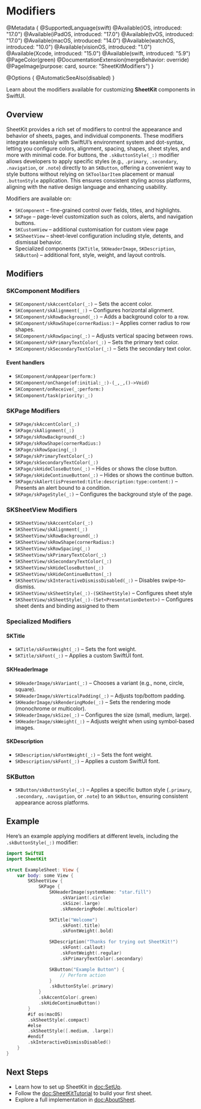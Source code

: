 # Modifiers

@Metadata {
    @SupportedLanguage(swift)
    @Available(iOS, introduced: "17.0")
    @Available(iPadOS, introduced: "17.0")
    @Available(tvOS, introduced: "17.0")
    @Available(macOS, introduced: "14.0")
    @Available(watchOS, introduced: "10.0")
    @Available(visionOS, introduced: "1.0")
    @Available(Xcode, introduced: "15.0")
    @Available(swift, introduced: "5.9")
    @PageColor(green)
    @DocumentationExtension(mergeBehavior: override)
    @PageImage(purpose: card, source: "SheetKitModifiers")
}

@Options {
    @AutomaticSeeAlso(disabled)
}

Learn about the modifiers available for customizing **SheetKit** components in SwiftUI.

## Overview

SheetKit provides a rich set of modifiers to control the appearance and behavior of sheets, pages, and individual components. These modifiers integrate seamlessly with SwiftUI’s environment system and dot-syntax, letting you configure colors, alignment, spacing, shapes, sheet styles, and more with minimal code. For buttons, the `.skButtonStyle(_:)` modifier allows developers to apply specific styles (e.g., `.primary`, `.secondary`, `.navigation`, or `.note`) directly to an `SKButton`, offering a convenient way to style buttons without relying on `SKToolbarItem` placement or manual `.buttonStyle` application. This ensures consistent styling across platforms, aligning with the native design language and enhancing usability.

Modifiers are available on:  
- ``SKComponent`` – fine-grained control over fields, titles, and highlights.  
- ``SKPage`` – page-level customization such as colors, alerts, and navigation buttons.  
- ``SKCustomView`` – additional customisation for custom view page  
- ``SKSheetView`` – sheet-level configuration including style, detents, and dismissal behavior.  
- Specialized components (``SKTitle``, ``SKHeaderImage``, ``SKDescription``, ``SKButton``) – additional font, style, weight, and layout controls.  

## Modifiers

### SKComponent Modifiers
- ``SKComponent/skAccentColor(_:)`` – Sets the accent color.  
- ``SKComponent/skAlignment(_:)`` – Configures horizontal alignment.  
- ``SKComponent/skRowBackground(_:)`` – Adds a background color to a row.  
- ``SKComponent/skRowShape(cornerRadius:)`` – Applies corner radius to row shapes.  
- ``SKComponent/skRowSpacing(_:)`` – Adjusts vertical spacing between rows.  
- ``SKComponent/skPrimaryTextColor(_:)`` – Sets the primary text color.  
- ``SKComponent/skSecondaryTextColor(_:)`` – Sets the secondary text color.  

#### Event handlers
- ``SKComponent/onAppear(perform:)``
- ``SKComponent/onChange(of:initial:_:)-(_,_,()->Void)``
- ``SKComponent/onReceive(_:perform:)``
- ``SKComponent/task(priority:_:)``  

### SKPage Modifiers
- ``SKPage/skAccentColor(_:)``  
- ``SKPage/skAlignment(_:)``  
- ``SKPage/skRowBackground(_:)``  
- ``SKPage/skRowShape(cornerRadius:)``  
- ``SKPage/skRowSpacing(_:)``  
- ``SKPage/skPrimaryTextColor(_:)``  
- ``SKPage/skSecondaryTextColor(_:)``  
- ``SKPage/skHideCloseButton(_:)`` – Hides or shows the close button.  
- ``SKPage/skHideContinueButton(_:)`` – Hides or shows the continue button.  
- ``SKPage/skAlert(isPresented:title:description:type:content:)`` – Presents an alert bound to a condition.  
- ``SKPage/skPageStyle(_:)`` – Configures the background style of the page.  

### SKSheetView Modifiers
- ``SKSheetView/skAccentColor(_:)``  
- ``SKSheetView/skAlignment(_:)``  
- ``SKSheetView/skRowBackground(_:)``  
- ``SKSheetView/skRowShape(cornerRadius:)``  
- ``SKSheetView/skRowSpacing(_:)``  
- ``SKSheetView/skPrimaryTextColor(_:)``  
- ``SKSheetView/skSecondaryTextColor(_:)``  
- ``SKSheetView/skHideCloseButton(_:)``  
- ``SKSheetView/skHideContinueButton(_:)``  
- ``SKSheetView/skInteractiveDismissDisabled(_:)`` – Disables swipe-to-dismiss.  
- ``SKSheetView/skSheetStyle(_:)-(SKSheetStyle)`` – Configures sheet style
- ``SKSheetView/skSheetStyle(_:)-(Set<PresentationDetent>)`` – Configures sheet dents and binding assigned to them

### Specialized Modifiers

#### SKTitle
- ``SKTitle/skFontWeight(_:)`` – Sets the font weight.  
- ``SKTitle/skFont(_:)`` – Applies a custom SwiftUI font.  

#### SKHeaderImage
- ``SKHeaderImage/skVariant(_:)`` – Chooses a variant (e.g., none, circle, square).  
- ``SKHeaderImage/skVerticalPadding(_:)`` – Adjusts top/bottom padding.  
- ``SKHeaderImage/skRenderingMode(_:)`` – Sets the rendering mode (monochrome or multicolor).  
- ``SKHeaderImage/skSize(_:)`` – Configures the size (small, medium, large).  
- ``SKHeaderImage/skWeight(_:)`` – Adjusts weight when using symbol-based images.  

#### SKDescription
- ``SKDescription/skFontWeight(_:)`` – Sets the font weight.  
- ``SKDescription/skFont(_:)`` – Applies a custom SwiftUI font.  

### SKButton
- ``SKButton/skButtonStyle(_:)`` – Applies a specific button style (`.primary`, `.secondary`, `.navigation`, or `.note`) to an ``SKButton``, ensuring consistent appearance across platforms.

## Example

Here’s an example applying modifiers at different levels, including the `.skButtonStyle(_:)` modifier:

```swift
import SwiftUI
import SheetKit

struct ExampleSheet: View {
    var body: some View {
        SKSheetView {
            SKPage {
                SKHeaderImage(systemName: "star.fill")
                    .skVariant(.circle)
                    .skSize(.large)
                    .skRenderingMode(.multicolor)

                SKTitle("Welcome")
                    .skFont(.title)
                    .skFontWeight(.bold)

                SKDescription("Thanks for trying out SheetKit!")
                    .skFont(.callout)
                    .skFontWeight(.regular)
                    .skPrimaryTextColor(.secondary)

                SKButton("Example Button") {
                    // Perform action
                }
                .skButtonStyle(.primary)
            }
            .skAccentColor(.green)
            .skHideContinueButton()
        }
        #if os(macOS)
        .skSheetStyle(.compact)
        #else
        .skSheetStyle([.medium, .large])
        #endif
        .skInteractiveDismissDisabled()
    }
}
```

## Next Steps

* Learn how to set up SheetKit in <doc:SetUp>.
* Follow the <doc:SheetKitTutorial> to build your first sheet.
* Explore a full implementation in <doc:AboutSheet>.
